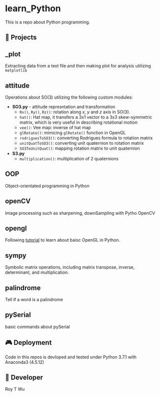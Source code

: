 # learn_Python
This is a repo about Python programming. 

💾 Projects
------------
## _plot
Extracting data from a text file and then making plot for analysis utilizing `matplotlib`

## attitude 
Operations about SO(3) utilizing the following custom modules:  
- **SO3.py** - attitude represntation and transformation
  - `Rx()`, `Ry()`, `Rz()`: rotation along *x*, *y* and *z* axis in SO(3).
  - `hat()`: Hat map, it transfers a 3x1 vector to a 3x3 skew-symmetric matrix, which is very useful in describing rotational motion
  - `vee()`: Vee map: inverse of hat map
  - `glRotate()`: mimicing `glRotate()` function in OpenGL
  - `rodriguesToSO3()`: converting Rodrigues formula to rotation matrix
  - `unitQuatToSO3()`: converting unit quaternion to rotation matrix
  - `SO3ToUnitQuat()`: mapping rotation matrix to unit quaternion
- **S3.py** 
  - `multiplication()`: multiplication of 2 quaternions

## OOP
Object-orientated programming in Python

## openCV
Image processing such as sharpening, downSampling with Pytho OpenCV

## opengl
Following [tutorial](https://bit.ly/2ENkI1Q) to learn about baisc OpenGL in Python. 


## sympy
Symbolic matrix operations, including matrix transpose, inverse, determinant, and multiplication.


## palindrome
Tell if a word is a palindrome

## pySerial
basic commands about pySerial


🎮 Deployment
--------------
Code in this repos is devloped and tested under Python 3.7.1 with Anaconda3 (4.5.12) 


🤖 Developer
------
Roy T Wu
